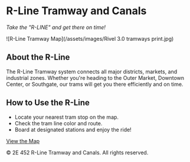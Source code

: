 R-Line Tramway and Canals
=========================

_Take the "R-LINE" and get there on time!_

![R-Line Tramway Map](/assets/images/Rivel 3.0 tramways print.jpg)

About the R-Line
----------------

The R-Line Tramway system connects all major districts, markets, and industrial zones. Whether you're heading to the Outer Market, Downtown Center, or Southgate, our trams will get you there efficiently and on time.

How to Use the R-Line
---------------------

*   Locate your nearest tram stop on the map.
*   Check the tram line color and route.
*   Board at designated stations and enjoy the ride!

[View the Map](/pages/map.html)

© 2E 452 R-Line Tramway and Canals. All rights reserved.
